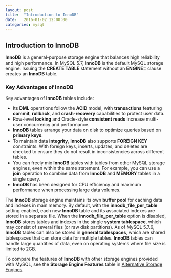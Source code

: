 ```yaml
---
layout: post
title:  "Introduction to InnoDB"
date:   2016-01-02 12:00:00
categories: mysql
---
```


## Introduction to InnoDB

**InnoDB** is a general-purpose storage engine that balances high reliability and high performance. In MySQL 5.7, **InnoDB** is the default MySQL storage engine. Issuing the **CREATE TABLE** statement without an **ENGINE=** clause creates an **InnoDB** table. 

### Key Advantages of InnoDB

Key advantages of **InnoDB** tables include: 

- Its **DML** operations follow the **ACID** model, with **transactions** featuring **commit**, **rollback**, and **crash-recovery** capabilities to protect user data. 
- Row-level **locking** and Oracle-style **consistent reads** increase multi-user concurrency and performance. 
- **InnoDB** tables arrange your data on disk to optimize queries based on **primary keys**. 
- To maintain data **integrity**, **InnoDB** also supports **FOREIGN KEY** constraints. With foreign keys, inserts, updates, and deletes are checked to ensure they do not result in inconsistencies across different tables. 
- You can freely mix **InnoDB** tables with tables from other MySQL storage engines, even within the same statement. For example, you can use a **join** operation to combine data from **InnoDB** and **MEMORY** tables in a single query. 
- **InnoDB** has been designed for CPU efficiency and maximum performance when processing large data volumes.

The **InnoDB** storage engine maintains its own **buffer pool** for caching data and indexes in main memory. By default, with the **innodb_file_per_table** setting enabled, each new **InnoDB** table and its associated indexes are stored in a separate file. When the **innodb_file_per_table** option is disabled, **InnoDB** stores tables and indexes in the single **system tablespace**, which may consist of several files (or raw disk partitions). As of MySQL 5.7.6, **InnoDB** tables can also be stored in **general tablespaces**, which are shared tablespaces that can store data for multiple tables. **InnoDB** tables can handle large quantities of data, even on operating systems where file size is limited to 2GB. 

To compare the features of **InnoDB** with other storage engines provided with MySQL, see the **Storage Engine Features** table in [Alternative Storage Engines](/mysql/2016/01/03/alternative-storage-engines.html)


